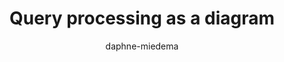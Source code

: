 ---
title: "Query processing as a diagram"
author: "daphne-miedema"
Discipline: Databases
ConceptualAdvantage: "Visualizes the structure of query processing"
DrawsAttentionTo: "The order of operations"
Topic: Query processing pipeline (optimisation and planning)
Domain: 0
Form: Visual Representation
OriginSource: "Date, C. J. (2003). An Introduction to Database Systems. 8 ed. Pearson."
image: "396.png"
Mapping:
  0
---